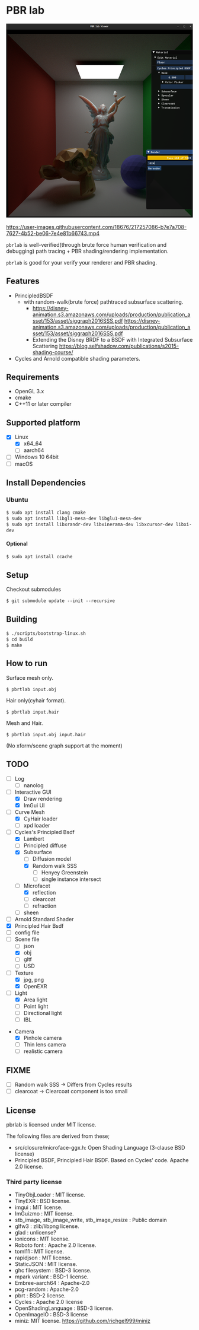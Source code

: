 # PBR lab

![pbr-sss](pbr-sss.png)


https://user-images.githubusercontent.com/18676/217257086-b7e7a708-7627-4b52-be06-7e4e81b66743.mp4


`pbrlab` is well-verified(through brute force human verification and debugging) path tracing + PBR shading/rendering implementation.

`pbrlab` is good for your verify your renderer and PBR shading.

## Features

* PrincipledBSDF
  * with random-walk(brute force) pathtraced subsurface scattering. 
    * https://disney-animation.s3.amazonaws.com/uploads/production/publication_asset/153/asset/siggraph2016SSS.pdf https://disney-animation.s3.amazonaws.com/uploads/production/publication_asset/153/asset/siggraph2016SSS.pdf
    * Extending the Disney BRDF to a BSDF with Integrated Subsurface Scattering https://blog.selfshadow.com/publications/s2015-shading-course/
* Cycles and Arnold compatible shading parameters.

## Requirements

* OpenGL 3.x
* cmake
* C++11 or later compiler

## Supported platform

* [x] Linux
  * [x] x64_64
  * [ ] aarch64
* [ ] Windows 10 64bit
* [ ] macOS

## Install Dependencies

### Ubuntu

```
$ sudo apt install clang cmake
$ sudo apt install libgl1-mesa-dev libglu1-mesa-dev
$ sudo apt install libxrandr-dev libxinerama-dev libxcursor-dev libxi-dev

```
#### Optional

```
$ sudo apt install ccache
```

## Setup

Checkout submodules

```
$ git submodule update --init --recursive
```

## Building

```
$ ./scripts/bootstrap-linux.sh
$ cd build
$ make
```

## How to run

Surface mesh only.

```
$ pbrtlab input.obj
```

Hair only(cyhair format).

```
$ pbrtlab input.hair
```

Mesh and Hair.

```
$ pbrtlab input.obj input.hair
```

(No xform/scene graph support at the moment)

## TODO

* [ ] Log
  * [ ] nanolog
* [ ] Interactive GUI
  * [x] Draw rendering
  * [x] ImGui UI
* [ ] Curve Mesh
  * [x] CyHair loader
  * [ ] xpd loader
* [ ] Cycles's Principled Bsdf
  * [x] Lambert
  * [ ] Principled diffuse
  * [x] Subsurface
    * [ ] Diffusion model
    * [x] Random walk SSS
      * [ ] Henyey Greenstein
      * [ ] single instance intersect
  * [ ] Microfacet
    * [x] reflection
    * [ ] clearcoat
    * [ ] refraction
  * [ ] sheen
* [ ] Arnold Standard Shader
* [x] Principled Hair Bsdf
* [ ] config file
* [ ] Scene file
  * [ ] json
  * [x] obj
  * [ ] gltf
  * [ ] USD
* [ ] Texture
  * [x] jpg, png
  * [x] OpenEXR
* [ ] Light
  * [x] Area light
  * [ ] Point light
  * [ ] Directional light
  * [ ] IBL
* Camera
  * [x] Pinhole camera
  * [ ] Thin lens camera
  * [ ] realistic camera

## FIXME

* [ ] Random walk SSS -> Differs from Cycles results
* [ ] clearcoat -> Clearcoat component is too small

## License

pbrlab is licensed under MIT license.

The following files are derived from these;

* src/closure/microface-ggx.h: Open Shading Language (3-clause BSD license)
* Principled BSDF, Principled Hair BSDF. Based on Cycles' code. Apache 2.0 license.

### Third party license

* TinyObjLoader : MIT license.
* TinyEXR : BSD license.
* imgui : MIT license.
* ImGuizmo : MIT license.
* stb_image, stb_image_write, stb_image_resize : Public domain
* glfw3 : zlib/libpng license.
* glad : unlicense?
* ionicons : MIT license.
* Roboto font : Apache 2.0 license.
* toml11 : MIT license.
* rapidjson : MIT license.
* StaticJSON : MIT license.
* ghc filesystem : BSD-3 license.
* mpark variant : BSD-1 license.
* Embree-aarch64 : Apache-2.0
* pcg-random : Apache-2.0
* pbrt : BSD-2 license.
* Cycles : Apache 2.0 license
* OpenShadingLanguage : BSD-3 license. 
* OpenImageIO : BSD-3 license
* miniz: MIT license. https://github.com/richgel999/miniz
